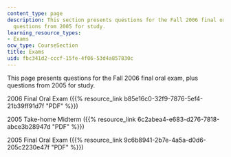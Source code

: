 ```yaml
---
content_type: page
description: This section presents questions for the Fall 2006 final oral exam, and
  questions from 2005 for study.
learning_resource_types:
- Exams
ocw_type: CourseSection
title: Exams
uid: fbc341d2-cccf-15fe-4f06-53d4a857830c
---
```


This page presents questions for the Fall 2006 final oral exam, plus questions from 2005 for study.

2006 Final Oral Exam ({{% resource_link b85e16c0-32f9-7876-5ef4-21b39ff91d7f "PDF" %}})

2005 Take-home Midterm ({{% resource_link 6c2abea4-e683-d276-7818-abce3b28947d "PDF" %}})

2005 Final Oral Exam ({{% resource_link 9c6b8941-2b7e-4a5a-d0d6-205c2230e47f "PDF" %}})